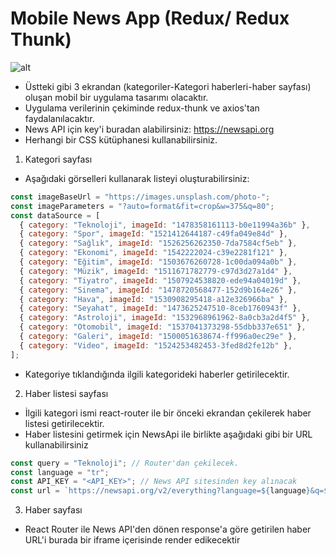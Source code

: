 # Mobile News App (Redux/ Redux Thunk)

![alt](https://raw.githubusercontent.com/ozcanzaferayan/3-week-assignment-news-app-redux-thunk/main/art/newsApp.jpg)

- Üstteki gibi 3 ekrandan (kategoriler-Kategori haberleri-haber sayfası) oluşan mobil bir uygulama tasarımı olacaktır.
- Uygulama verilerinin çekiminde redux-thunk ve axios'tan faydalanılacaktır.
- News API için key'i buradan alabilirsiniz: https://newsapi.org
- Herhangi bir CSS kütüphanesi kullanabilirsiniz.

1. Kategori sayfası

- Aşağıdaki görselleri kullanarak listeyi oluşturabilirsiniz:

```js
const imageBaseUrl = "https://images.unsplash.com/photo-";
const imageParameters = "?auto=format&fit=crop&w=375&q=80";
const dataSource = [
  { category: "Teknoloji", imageId: "1478358161113-b0e11994a36b" },
  { category: "Spor", imageId: "1521412644187-c49fa049e84d" },
  { category: "Sağlık", imageId: "1526256262350-7da7584cf5eb" },
  { category: "Ekonomi", imageId: "1542222024-c39e2281f121" },
  { category: "Eğitim", imageId: "1503676260728-1c00da094a0b" },
  { category: "Müzik", imageId: "1511671782779-c97d3d27a1d4" },
  { category: "Tiyatro", imageId: "1507924538820-ede94a04019d" },
  { category: "Sinema", imageId: "1478720568477-152d9b164e26" },
  { category: "Hava", imageId: "1530908295418-a12e326966ba" },
  { category: "Seyahat", imageId: "1473625247510-8ceb1760943f" },
  { category: "Astroloji", imageId: "1532968961962-8a0cb3a2d4f5" },
  { category: "Otomobil", imageId: "1537041373298-55dbb337e651" },
  { category: "Galeri", imageId: "1500051638674-ff996a0ec29e" },
  { category: "Video", imageId: "1524253482453-3fed8d2fe12b" },
];
```

- Kategoriye tıklandığında ilgili kategorideki haberler getirilecektir.

2. Haber listesi sayfası

- İlgili kategori ismi react-router ile bir önceki ekrandan çekilerek haber listesi getirilecektir.
- Haber listesini getirmek için NewsApi ile birlikte aşağıdaki gibi bir URL kullanabilirsiniz

```js
const query = "Teknoloji"; // Router'dan çekilecek.
const language = "tr";
const API_KEY = "<API_KEY>"; // News API sitesinden key alınacak
const url = `https://newsapi.org/v2/everything?language=${language}&q=${query}&apiKey=${API_KEY}`;
```

3. Haber sayfası

- React Router ile News API'den dönen response'a göre getirilen haber URL'i burada bir iframe içerisinde render edikecektir
